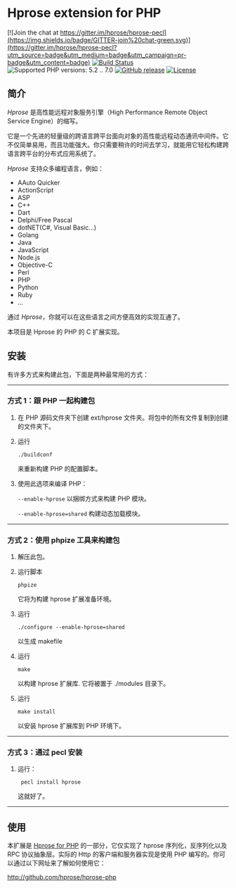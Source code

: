 # Hprose extension for PHP

[![Join the chat at https://gitter.im/hprose/hprose-pecl](https://img.shields.io/badge/GITTER-join%20chat-green.svg)](https://gitter.im/hprose/hprose-pecl?utm_source=badge&utm_medium=badge&utm_campaign=pr-badge&utm_content=badge)
[![Build Status](https://travis-ci.org/hprose/hprose-pecl.svg)](https://travis-ci.org/hprose/hprose-pecl)
![Supported PHP versions: 5.2 .. 7.0](https://img.shields.io/badge/php-5.2~7.0-blue.svg)
[![GitHub release](https://img.shields.io/github/release/hprose/hprose-pecl.svg)](https://github.com/hprose/hprose-pecl/releases)
[![License](https://img.shields.io/github/license/hprose/hprose-pecl.svg)](http://opensource.org/licenses/MIT)

## 简介

*Hprose* 是高性能远程对象服务引擎（High Performance Remote Object Service Engine）的缩写。

它是一个先进的轻量级的跨语言跨平台面向对象的高性能远程动态通讯中间件。它不仅简单易用，而且功能强大。你只需要稍许的时间去学习，就能用它轻松构建跨语言跨平台的分布式应用系统了。

*Hprose* 支持众多编程语言，例如：

* AAuto Quicker
* ActionScript
* ASP
* C++
* Dart
* Delphi/Free Pascal
* dotNET(C#, Visual Basic...)
* Golang
* Java
* JavaScript
* Node.js
* Objective-C
* Perl
* PHP
* Python
* Ruby
* ...

通过 *Hprose*，你就可以在这些语言之间方便高效的实现互通了。

本项目是 Hprose 的 PHP 的 C 扩展实现。

## 安装

有许多方式来构建此包，下面是两种最常用的方式：

-----------------------------------------------------------------------------
### 方式 1：跟 PHP 一起构建包

1.  在 PHP 源码文件夹下创建 ext/hprose 文件夹。将包中的所有文件复制到创建的文件夹下。

2.  运行

        ./buildconf

    来重新构建 PHP 的配置脚本。

3.  使用此选项来编译 PHP：

    `--enable-hprose` 以捆绑方式来构建 PHP 模块。

    `--enable-hprose=shared` 构建动态加载模块。

-----------------------------------------------------------------------------
### 方式 2：使用 phpize 工具来构建包

1.  解压此包。

2.  运行脚本

        phpize

    它将为构建 hprose 扩展准备环境。

3.  运行

        ./configure --enable-hprose=shared

    以生成 makefile

4.  运行

        make

    以构建 hprose 扩展库. 它将被置于 ./modules 目录下。

5.  运行

        make install

    以安装 hprose 扩展库到 PHP 环境下。

-----------------------------------------------------------------------------
### 方式 3：通过 pecl 安装

1. 运行：

        pecl install hprose

    这就好了。

-----------------------------------------------------------------------------

## 使用

本扩展是 [Hprose for PHP](http://github.com/hprose/hprose-php) 的一部分，它仅实现了 hprose 序列化，反序列化以及 RPC 协议抽象层。实际的 Http 的客户端和服务器实现是使用 PHP 编写的。你可以通过以下网址来了解如何使用它：

http://github.com/hprose/hprose-php
